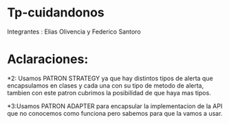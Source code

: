 # Tp-cuidandonos

Integrantes : Elias Olivencia y Federico Santoro
# Aclaraciones: 
*2: Usamos PATRON STRATEGY ya que hay distintos tipos de alerta que encapsulamos en clases y cada una con su tipo de metodo de alerta, tambien con este patron cubrimos la posibilidad de que haya mas tipos.   


*3:Usamos PATRON ADAPTER para encapsular la implementacion de la API que no conocemos como funciona pero sabemos para que la vamos a usar. 
